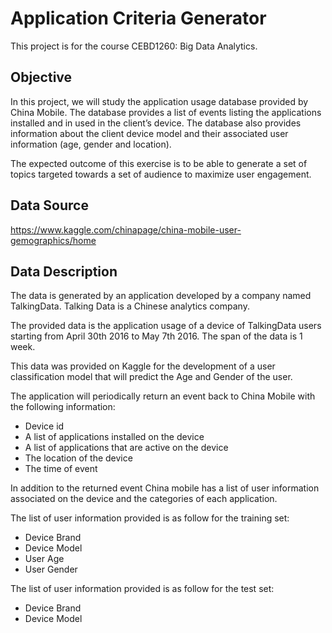 # Application Criteria Generator

This project is for the course CEBD1260: Big Data Analytics.

## Objective

In this project, we will study the application usage database provided by China Mobile. The database provides a list of events listing the applications installed and in used in the client’s device. The database also provides information about the client device model and their associated user information (age, gender and location).

The expected outcome of this exercise is to be able to generate a set of topics targeted towards a set of audience to maximize user engagement.

## Data Source
https://www.kaggle.com/chinapage/china-mobile-user-gemographics/home

## Data Description
The data is generated  by an application developed by a company named TalkingData. Talking Data is a Chinese analytics company.

The provided data is the application usage of a device of TalkingData users starting from April 30th 2016 to May 7th 2016. The span of the data is 1 week.

This data was provided on Kaggle for the development of a user classification model that will predict the Age and Gender of the user.

The application will periodically return an event back to China Mobile with the following information:
  - Device id
  - A list of applications installed on the device
  - A list of applications that are active on the device
  - The location of the device
  - The time of event

In addition to the returned event China mobile has a list of user information associated on the device and the categories of each application.

The list of user information provided is as follow for the training set:
  - Device Brand
  - Device Model
  - User Age
  - User Gender

The list of user information provided is as follow for the test set:
  - Device Brand
  - Device Model


